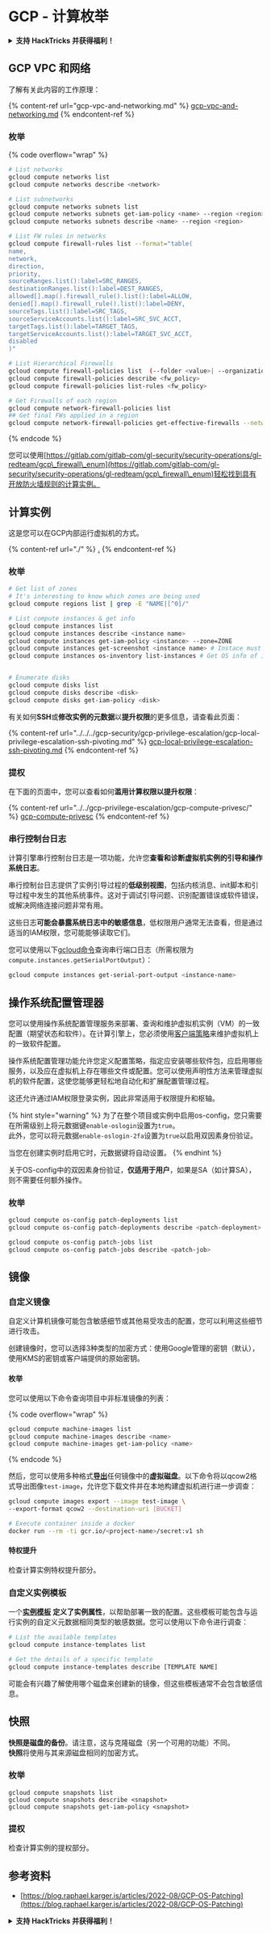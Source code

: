 # GCP - 计算枚举

<details>

<summary><strong>支持 HackTricks 并获得福利！</strong></summary>

* 如果您想在 HackTricks 中看到您的公司广告，或者如果您想访问 PEASS 的最新版本或下载 HackTricks 的 PDF，请查看[**订阅计划**](https://github.com/sponsors/carlospolop)！
* 获取[**官方 PEASS 和 HackTricks 商品**](https://peass.creator-spring.com)
* 发现[**PEASS 家族**](https://opensea.io/collection/the-peass-family)，我们的独家[**NFT**](https://opensea.io/collection/the-peass-family)收藏品
* **加入** 💬 [**Discord 群组**](https://discord.gg/hRep4RUj7f) 或 [**Telegram 群组**](https://t.me/peass) 或 **关注**我的 **Twitter** 🐦 [**@carlospolopm**](https://twitter.com/carlospolopm)**。**
* 通过向 [**HackTricks**](https://github.com/carlospolop/hacktricks) 和 [**HackTricks Cloud**](https://github.com/carlospolop/hacktricks-cloud) github 仓库提交 PR 来分享您的黑客技巧。

</details>

## GCP VPC 和网络

了解有关此内容的工作原理：

{% content-ref url="gcp-vpc-and-networking.md" %}
[gcp-vpc-and-networking.md](gcp-vpc-and-networking.md)
{% endcontent-ref %}

### 枚举

{% code overflow="wrap" %}
```bash
# List networks
gcloud compute networks list
gcloud compute networks describe <network>

# List subnetworks
gcloud compute networks subnets list
gcloud compute networks subnets get-iam-policy <name> --region <region>
gcloud compute networks subnets describe <name> --region <region>

# List FW rules in networks
gcloud compute firewall-rules list --format="table(
name,
network,
direction,
priority,
sourceRanges.list():label=SRC_RANGES,
destinationRanges.list():label=DEST_RANGES,
allowed[].map().firewall_rule().list():label=ALLOW,
denied[].map().firewall_rule().list():label=DENY,
sourceTags.list():label=SRC_TAGS,
sourceServiceAccounts.list():label=SRC_SVC_ACCT,
targetTags.list():label=TARGET_TAGS,
targetServiceAccounts.list():label=TARGET_SVC_ACCT,
disabled
)"

# List Hierarchical Firewalls
gcloud compute firewall-policies list  (--folder <value>| --organization <value>)
gcloud compute firewall-policies describe <fw_policy>
gcloud compute firewall-policies list-rules <fw_policy>

# Get Firewalls of each region
gcloud compute network-firewall-policies list
## Get final FWs applied in a region
gcloud compute network-firewall-policies get-effective-firewalls --network=<vpc_name> --region <region>
```
{% endcode %}

您可以使用[https://gitlab.com/gitlab-com/gl-security/security-operations/gl-redteam/gcp\_firewall\_enum](https://gitlab.com/gitlab-com/gl-security/security-operations/gl-redteam/gcp\_firewall\_enum)轻松找到具有开放防火墙规则的计算实例。

## 计算实例

这是您可以在GCP内部运行虚拟机的方式。

{% content-ref url="./" %}
[.](./)
{% endcontent-ref %}

### 枚举
```bash
# Get list of zones
# It's interesting to know which zones are being used
gcloud compute regions list | grep -E "NAME|[^0]/"

# List compute instances & get info
gcloud compute instances list
gcloud compute instances describe <instance name>
gcloud compute instances get-iam-policy <instance> --zone=ZONE
gcloud compute instances get-screenshot <instance name> # Instace must have "Display Device" enabled
gcloud compute instances os-inventory list-instances # Get OS info of instances (OS Config agent is running on instances)


# Enumerate disks
gcloud compute disks list
gcloud compute disks describe <disk>
gcloud compute disks get-iam-policy <disk>
```
有关如何**SSH**或**修改实例的元数据**以**提升权限**的更多信息，请查看此页面：

{% content-ref url="../../../gcp-security/gcp-privilege-escalation/gcp-local-privilege-escalation-ssh-pivoting.md" %}
[gcp-local-privilege-escalation-ssh-pivoting.md](../../../gcp-security/gcp-privilege-escalation/gcp-local-privilege-escalation-ssh-pivoting.md)
{% endcontent-ref %}

### 提权

在下面的页面中，您可以查看如何**滥用计算权限以提升权限**：

{% content-ref url="../../gcp-privilege-escalation/gcp-compute-privesc/" %}
[gcp-compute-privesc](../../gcp-privilege-escalation/gcp-compute-privesc/)
{% endcontent-ref %}

### 串行控制台日志

计算引擎串行控制台日志是一项功能，允许您**查看和诊断虚拟机实例的引导和操作系统日志**。

串行控制台日志提供了实例引导过程的**低级别视图**，包括内核消息、init脚本和引导过程中发生的其他系统事件。这对于调试引导问题、识别配置错误或软件错误，或解决网络连接问题非常有用。

这些日志**可能会暴露系统日志中的敏感信息**，低权限用户通常无法查看，但是通过适当的IAM权限，您可能能够读取它们。

您可以使用以下[gcloud命令](https://cloud.google.com/sdk/gcloud/reference/compute/instances/get-serial-port-output)查询串行端口日志（所需权限为`compute.instances.getSerialPortOutput`）：
```bash
gcloud compute instances get-serial-port-output <instance-name>
```
## 操作系统配置管理器

您可以使用操作系统配置管理服务来部署、查询和维护虚拟机实例（VM）的一致配置（期望状态和软件）。在计算引擎上，您必须使用[客户端策略](https://cloud.google.com/compute/docs/os-config-management#guest-policy)来维护虚拟机上的一致软件配置。

操作系统配置管理功能允许您定义配置策略，指定应安装哪些软件包，应启用哪些服务，以及应在虚拟机上存在哪些文件或配置。您可以使用声明性方法来管理虚拟机的软件配置，这使您能够更轻松地自动化和扩展配置管理过程。

这还允许通过IAM权限登录实例，因此非常适用于权限提升和枢轴。

{% hint style="warning" %}
为了在整个项目或实例中启用os-config，您只需要在所需级别上将元数据键`enable-oslogin`设置为`true`。\
此外，您可以将元数据`enable-oslogin-2fa`设置为`true`以启用双因素身份验证。

当您在创建实例时启用它时，元数据键将自动设置。
{% endhint %}

关于OS-config中的双因素身份验证，**仅适用于用户**，如果是SA（如计算SA），则不需要任何额外操作。

### 枚举
```bash
gcloud compute os-config patch-deployments list
gcloud compute os-config patch-deployments describe <patch-deployment>

gcloud compute os-config patch-jobs list
gcloud compute os-config patch-jobs describe <patch-job>
```
## 镜像

### 自定义镜像

自定义计算机镜像可能包含敏感细节或其他易受攻击的配置，您可以利用这些细节进行攻击。

创建镜像时，您可以选择3种类型的加密方式：使用Google管理的密钥（默认），使用KMS的密钥或客户端提供的原始密钥。

#### 枚举

您可以使用以下命令查询项目中非标准镜像的列表：

{% code overflow="wrap" %}
```bash
gcloud compute machine-images list
gcloud compute machine-images describe <name>
gcloud compute machine-images get-iam-policy <name>
```
{% endcode %}

然后，您可以使用多种格式[**导出**](https://cloud.google.com/sdk/gcloud/reference/compute/images/export)任何镜像中的**虚拟磁盘**。以下命令将以qcow2格式导出图像`test-image`，允许您下载文件并在本地构建虚拟机进行进一步调查：
```bash
gcloud compute images export --image test-image \
--export-format qcow2 --destination-uri [BUCKET]

# Execute container inside a docker
docker run --rm -ti gcr.io/<project-name>/secret:v1 sh
```
#### 特权提升

检查计算实例特权提升部分。

### 自定义实例模板

一个[**实例模板**](https://cloud.google.com/compute/docs/instance-templates/) **定义了实例属性**，以帮助部署一致的配置。这些模板可能包含与运行实例的自定义元数据相同类型的敏感数据。您可以使用以下命令进行调查：
```bash
# List the available templates
gcloud compute instance-templates list

# Get the details of a specific template
gcloud compute instance-templates describe [TEMPLATE NAME]
```
可能会有兴趣了解使用哪个磁盘来创建新的镜像，但这些模板通常不会包含敏感信息。

## 快照

**快照是磁盘的备份**。请注意，这与克隆磁盘（另一个可用的功能）不同。\
**快照**将使用与其来源磁盘相同的加密方式。

### 枚举
```
gcloud compute snapshots list
gcloud compute snapshots describe <snapshot>
gcloud compute snapshots get-iam-policy <snapshot>
```
### 提权

检查计算实例的提权部分。

## 参考资料

* [https://blog.raphael.karger.is/articles/2022-08/GCP-OS-Patching](https://blog.raphael.karger.is/articles/2022-08/GCP-OS-Patching)

<details>

<summary><strong>支持 HackTricks 并获得福利！</strong></summary>

* 如果您想在 HackTricks 中看到您的公司广告，或者如果您想访问 PEASS 的最新版本或下载 HackTricks 的 PDF，请查看[**订阅计划**](https://github.com/sponsors/carlospolop)！
* 获取[**官方 PEASS 和 HackTricks 商品**](https://peass.creator-spring.com)
* 发现[**PEASS 家族**](https://opensea.io/collection/the-peass-family)，我们的独家[**NFT**](https://opensea.io/collection/the-peass-family)收藏品
* **加入** 💬 [**Discord 群组**](https://discord.gg/hRep4RUj7f) 或 [**telegram 群组**](https://t.me/peass) 或 **关注**我在 **Twitter** 🐦 [**@carlospolopm**](https://twitter.com/carlospolopm)**。**
* **通过向** [**HackTricks**](https://github.com/carlospolop/hacktricks) **和** [**HackTricks Cloud**](https://github.com/carlospolop/hacktricks-cloud) **github 仓库提交 PR 来分享您的黑客技巧。**

</details>
